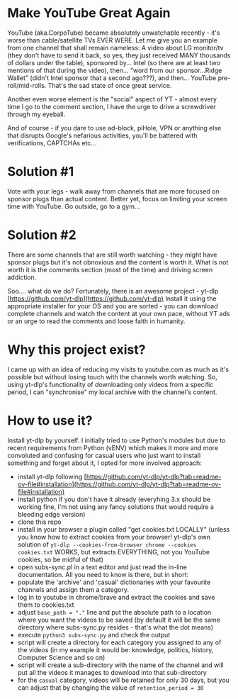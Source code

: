 # Make YouTube Great Again

YouTube (aka.CorpoTube) became absolutely unwatchable recently - it's worse than cable/satellite TVs EVER WERE.
Let me give you an example from one channel that shall remain nameless:
A video about LG monitor/tv (they don't have to send it back, so yes, they just received MANY thousands of dollars under the table), sponsored by... Intel (so there are at least two mentions of that during the video), then... "word from our sponsor...Ridge Wallet" (didn't Intel sponsor that a second ago???), and then... YouTube pre-roll/mid-rolls. That's the sad state of once great service.

Another even worse element is the "social" aspect of YT - almost every time I go to the comment section, I have the urge to drive a screwdriver through my eyeball.

And of course - if you dare to use ad-block, piHole, VPN or anything else that disrupts Google's nefarious activities, you'll be battered with verifications, CAPTCHAs etc...

# Solution #1
Vote with your legs - walk away from channels that are more focused on sponsor plugs than actual content.
Better yet, focus on limiting your screen time with YouTube. Go outside, go to a gym... 

# Solution #2
There are some channels that are still worth watching - they might have sponsor plugs but it's not obnoxious and the content is worth it.
What is not worth it is the comments section (most of the time) and driving screen addiction.

Soo.... what do we do?
Fortunately, there is an awesome project - yt-dlp [https://github.com/yt-dlp](https://github.com/yt-dlp)
Install it using the appropriate installer for your OS and you are sorted - you can download complete channels and watch the content at your own pace, without YT ads or an urge to read the comments and loose faith in humanity.

# Why this project exist?
I came up with an idea of reducing my visits to youtube.com as much as it's possible but without losing touch with the channels worth watching.
So, using yt-dlp's functionality of downloading only videos from a specific period, I can "synchronise" my local archive with the channel's content.

# How to use it?
Install yt-dlp by yourself. I initially tried to use Python's modules but due to recent requirements from Python (vENV) which makes it more and more convoluted and confusing for casual users who just want to install something and forget about it, I opted for more involved approach:
* install yt-dlp following [https://github.com/yt-dlp/yt-dlp?tab=readme-ov-file#installation](https://github.com/yt-dlp/yt-dlp?tab=readme-ov-file#installation)
* install python if you don't have it already (everyhing 3.x should be working fine, I'm not using any fancy solutions that would require a bleeding edge version)
* clone this repo
* install in your browser a plugin called "get cookies.txt LOCALLY" (unless you know how to extract cookies from your browser! yt-dlp's own solution of `yt-dlp --cookies-from-browser chrome --cookies cookies.txt` WORKS, but extracts EVERYTHING, not you YouTube cookies, so be midful of that)
* open subs-sync.pl in a text editor and just read the in-line documentation. All you need to know is there, but in short:
* populate the 'archive' and 'casual' dictionaries with your favourite channels and assign them a category.
* log in to youtube in chrome/brave and extract the cookies and save them to cookies.txt
* adjust `base_path = "."` line and put the absolute path to a location where you want the videos to be saved (by default it will be the same directory where subs-sync.py resides - that's what the dot means)
* execute `python3 subs-sync.py` and check the output
* script will create a directory for each category you assigned to any of the videos (in my example it would be: knowledge, politics, history, Computer Science and so on)
* script will create a sub-directory with the name of the channel and will put all the videos it manages to download into that sub-directory
* for the `casual` category, videos will be retained for only 30 days, but you can adjust that by changing the value of `retention_period = 30`
